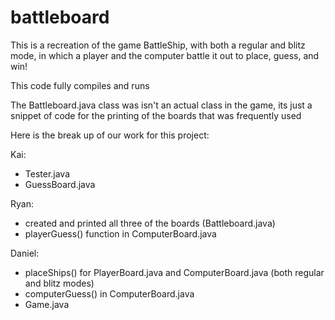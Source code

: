 # battleboard
This is a recreation of the game BattleShip, with both a regular and blitz mode, in which a player and the computer battle it out to place, guess, and win!

This code fully compiles and runs

The Battleboard.java class was isn't an actual class in the game, its just a snippet of code for the printing of the boards that was frequently used

Here is the break up of our work for this project:

Kai:
- Tester.java
- GuessBoard.java


Ryan: 
- created and printed all three of the boards (Battleboard.java)
- playerGuess() function in ComputerBoard.java


Daniel: 
- placeShips() for PlayerBoard.java and ComputerBoard.java (both regular and blitz modes)
- computerGuess() in ComputerBoard.java
- Game.java

